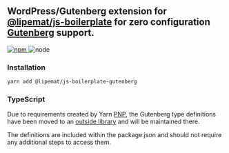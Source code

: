 ## WordPress/Gutenberg extension for [@lipemat/js-boilerplate](https://github.com/lipemat/js-boilerplate) for zero configuration [Gutenberg](https://github.com/WordPress/gutenberg) support.

<p>
<a href="https://www.npmjs.com/package/@lipemat/js-boilerplate-gutenberg">
<img alt="npm" src="https://img.shields.io/npm/v/@lipemat/js-boilerplate-gutenberg.svg">
</a>

 <img alt="node" src="https://img.shields.io/node/v/@lipemat/js-boilerplate-gutenberg.svg">
</p>

### Installation
```bash
yarn add @lipemat/js-boilerplate-gutenberg
```

### TypeScript

Due to requirements created by Yarn [PNP](https://classic.yarnpkg.com/en/docs/pnp/), the Gutenberg type definitions have been moved to an [outside library](https://github.com/lipemat/-types-lipemat-gutenberg) and will be maintained there.

The definitions are included within the package.json and should not require any additional steps to access them.
